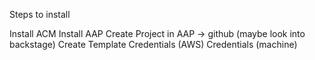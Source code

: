 

Steps to install

Install ACM
Install AAP
Create Project in AAP -> github (maybe look into backstage)
Create Template
Credentials (AWS)
Credentials (machine)

